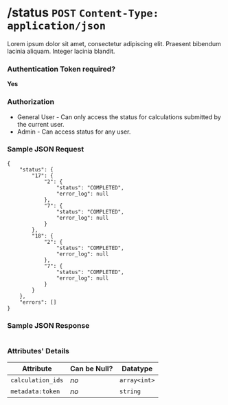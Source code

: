 # /status `POST` `Content-Type: application/json`
Lorem ipsum dolor sit amet, consectetur adipiscing elit. Praesent bibendum lacinia aliquam. Integer lacinia blandit.

### Authentication Token required?
**Yes**

### Authorization
* General User - Can only access the status for calculations submitted by the current user.
* Admin - Can access status for any user.

### Sample JSON Request
```
{
    "status": {
        "17": {
            "2": {
                "status": "COMPLETED",
                "error_log": null
            },
            "7": {
                "status": "COMPLETED",
                "error_log": null
            }
        },
        "18": {
            "2": {
                "status": "COMPLETED",
                "error_log": null
            },
            "7": {
                "status": "COMPLETED",
                "error_log": null
            }
        }
    },
    "errors": []
}
```

### Sample JSON Response
```

```
### Attributes' Details
| Attribute | Can be Null? | Datatype |
|-----------|--------------|----------|
| `calculation_ids` | *no* | `array<int>` |
| `metadata:token` | *no* | `string` |